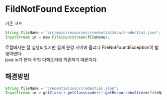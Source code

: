 # FildNotFound Exception 
기존 코드

```java
String fileName = "src/main/resources/credentialJson/credential.json";
InputStream in = new FileInputStream(fileName);
```

로컬에서는 잘 실행되었지만 실제 운영 서버에 올리니 FileNotFoundException이 발생하였다.   
java.io가 현재 작업 디렉토리에 의존하기 떄문이다.
## 해결방법

```java
String fileName = "credentialJson/credential.json";
InputStream in = getClass().getClassLoader().getResourceAsStream(fileName);
```
